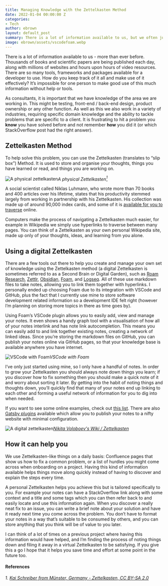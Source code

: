 ```yaml
---
title: Managing Knowledge with the Zettelkasten Method
date: 2022-01-04 00:00:00 Z
categories:
- Tech
author: ebrown
layout: default_post
summary: There is a lot of information available to us, but we often just read and forget. Using a digital Zettelkasten is an effective way to store and make use of the things you learn.
image: ebrown/assets/vscodefoam.webp
---
```


There is a lot of information available to us - more than ever before. Thousands of books and scientific papers are being published each day, along with millions of websites and hours upon hours of video resources. There are so many tools, frameworks and packages available for a developer to use. How do you keep track of it all and make use of it effectively? It’s impossible for one person to make good use of this much information without help or tools.

As consultants, it is important that we have knowledge of the area we are working in. This might be testing, front-end / back-end design, product ownership or any other function. As well as this we also work in a variety of industries, requiring specific domain knowledge and the ability to tackle problems that are specific to a client. It is frustrating to hit a problem you **know** you have solved before and not remember **how** you did it (or which StackOverflow post had the right answer).

## Zettelkasten Method

To help solve this problem, you can use the Zettelkasten (translates to “slip box”) Method. It is used to store and organise your thoughts, things you have learned or read, and things you are working on.

![A physical zettelkasten](https://upload.wikimedia.org/wikipedia/commons/thumb/3/33/Zettelkasten_%28514941699%29.jpg/1920px-Zettelkasten_%28514941699%29.jpg)*A
physical Zettelkasten[<sup>1</sup>](#references)*

A social scientist called Niklas Luhmann, who wrote more than 70 books and 400 articles over his lifetime, states that his productivity stemmed largely from working in partnership with his Zettelkasten. His collection was made up of around 90,000 index cards, and some of it is [available for you to traverse](https://niklas-luhmann-archiv.de/bestand/zettelkasten/zettel/ZK_1_NB_1-1a_V) online.

Computers make the process of navigating a Zettelkasten much easier, for example in Wikipedia we simply use hyperlinks to traverse between many pages. You can think of a Zettelkasten as your own personal Wikipedia site, made up only of your thoughts, ideas, and learning from you alone.

## Using a digital Zettelkasten

There are a few tools out there to help you create and manage your own set of knowledge using the Zettelkasten method (a digital Zettelkasten is sometimes referred to as a Second Brain or Digital Garden), such as [Roam Research](https://roamresearch.com/), [Zettlr](https://www.zettlr.com/), [Obsidian](https://obsidian.md/), [Foam](https://foambubble.github.io/foam/), and [Logseq](https://logseq.com/). All of these use markdown files to take notes, allowing you to link them together with hyperlinks. I personally ended up choosing Foam due to its integration with VSCode and GitHub, plus the fact that I currently use mine to store software development related information so a development IDE felt right (however I’m planning on storing more topics in there as time goes by).

Using Foam’s VSCode plugin allows you to easily add, view and manage your notes. It even shows a handy graph tool with a visualisation of how all of your notes interlink and has note link autocompletion. This means you can easily add to and link together existing notes, creating a network of linked ideas. Since you’re storing the markdown files on GitHub, you can publish your notes online via GitHub pages, so that your knowledge base is available anywhere you have internet.

![VSCode with Foam]({{site.baseurl}}/ebrown/assets/vscodefoam.webp)*VSCode with Foam*

I’ve only just started using mine, so I only have a handful of notes. In order to grow your Zettelkasten you should always note down things you learn; if you discover how to fix something then you should make a quick note of it and worry about sorting it later. By getting into the habit of noting things and thoughts down, you’ll quickly find that many of your notes end up linking to each other and forming a useful network of information for you to dig into when needed.

If you want to see some online examples, check out [this list](https://github.com/KasperZutterman/Second-Brain). There are also [Gatsby plugins](https://www.gatsbyjs.com/plugins/?=digital%20garden) available which allow you to publish your notes to a nifty website with minimal configuration.

![A digital zettelkasten]({{site.baseurl}}/ebrown/assets/large-digital-zettelkasten.webp)[*Nikita Voloboev's Wiki /
Zettelkasten*](https://wiki.nikitavoloboev.xyz/)

## How it can help you

We use Zettelkasten-like things on a daily basis: Confluence pages that show us how to fix a common problem, or a list of hurdles you might come across when onboarding on a project. Having this kind of information available helps things move along quickly instead of having to discover and explain the steps every time.

A personal Zettelkasten helps you achieve this but is tailored specifically to you. For example your notes can have a StackOverflow link along with some context and a title and some tags which you can then refer back to and easily locate and use this information again. When you discover a really neat fix to an issue, you can write a brief note about your solution and have it ready next time you come across the problem. You don’t have to format your notes in a way that’s suitable to be consumed by others, and you can store anything that you think will be of value to you later.

I can think of a lot of times on a previous project where having this information would have helped, and I’m finding the process of noting things down and filing it away in a virtual Zettelkasten to be satisfying. If you give this a go I hope that it helps you save time and effort at some point in the future too.

#### References

*1. [Kai Schreiber from Münster, Germany - Zettelkasten, CC BY-SA 2.0]( https://commons.wikimedia.org/w/index.php?curid=38417590)*
